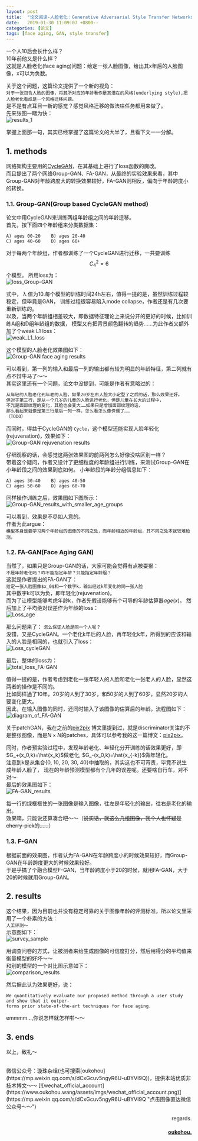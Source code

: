 ```yaml
---
layout: post
title:  "论文阅读-人脸老化：Generative Adversarial Style Transfer Networks for Face Aging"
date:   2019-01-30 11:09:07 +0800--
categories: [论文]
tags: [face aging, GAN, style transfer]  
---
```


一个人10后会长什么样？  
10年前他又是什么样？  
这就是人脸老化(face aging)问题：给定一张人脸图像，给出其x年后的人脸图像，x可以为负数。    

关于这个问题，这篇论文提供了一个新的视角：  
`对于一张包含人脸的图像，将其所对应的年龄看作是其潜在的风格(underlying style),把人脸老化看成是一个风格迁移问题。`  
是不是有点耳目一新的感觉？感觉风格迁移的做法啥任务都用来做了。    
先来张图一睹为快：    
![results_1](https://s1.ax2x.com/2019/01/30/5j8GCp.png)  

掌握上面那一句，其实已经掌握了这篇论文的大半了，且看下文一一分解。  

## 1. methods
网络架构主要用的[CycleGAN](https://arxiv.org/abs/1703.10593 '这里占个坑，下次把CycleGAN的博文补上～')，在其基础上进行了loss函数的魔改。    
而且提出了两个网络Group-GAN、FA-GAN，从最终的实验效果来看，其中Group-GAN对年龄跨度大的转换效果较好，FA-GAN则相反，偏向于年龄跨度小的转换。  

### 1.1. Group-GAN(Group based CycleGAN method)
论文中用CycleGAN来训练两组年龄组之间的年龄迁移。  
首先，按下面四个年龄组来分类数据集：  
```text
A) ages 00-20    B) ages 20-40  
C) ages 40-60    D) ages 60+   
```

对于每两个年龄组，作者都训练了一个CycleGAN进行迁移，一共要训练$$C_4^2=6$$个模型。
所用loss为：  
![loss_Group-GAN](https://s1.ax2x.com/2019/01/30/5j84BE.png)  

式中， λ 值为10.每个模型的训练时间24h左右，值得一提的是，虽然训练过程较稳定，但毕竟是GAN，
训练过程很容易陷入mode collapse，作者还是有几次要重新训练的。  
以及，当两个年龄组相差较大，即数据特征理论上来说分开的更好的时候，比如训练A组和D组年龄组的数据，
模型又有把背景颜色翻转的趋势……为此作者又额外加了个weak L1 loss：  
![weak_L1_loss](https://s1.ax2x.com/2019/01/30/5j8JsQ.png)  

这个模型的人脸老化效果图如下：  
![Group-GAN face aging results](https://s1.ax2x.com/2019/01/31/5j8CvN.png)  

可以看到，第一列的输入和最后一列的输出都有较为明显的年龄特征，第二列就有点不辩牛马了～～  
其实这里还有一个问题，论文中没提到，可能是作者有意略过的：  
``` markdown
从年轻的人脸老化到年老的人脸，如果20岁左右人脸大小定型了之后的话，那么效果还好。  
但对于第三行，是从一个几岁的儿童的人脸进行老化，但是儿童在长大的过程中，
不光是面部纹理的变化，其脸也会变大……如果只是增加面部纹理的话，
那么看起来就像是第三行最后一列一样，怎么看怎么像侏儒了……  
（TODO）
```

而同时，得益于CycleGAN的 `Cycle`，这个模型还能实现人脸年轻化(rejuvenation)，效果如下：  
![Group-GAN rejuvenation results](https://s1.ax2x.com/2019/01/31/5j8Elu.png)  

仔细观察的话，会感觉这两张效果图的前两列怎么好像没啥区别一样？  
带着这个疑问，作者又设计了更细粒度的年龄组进行训练，来测试Group-GAN在小年龄段之间的效果到底如何。
小年龄段的年龄分组信息如下：  
```text
A) ages 30-40    B) ages 40-50  
C) ages 50-60    D) ages 60-70     
```

同样操作训练之后，效果图如下图所示：  
![Group-GAN_results_with_smaller_age_groups](https://s1.ax2x.com/2019/01/31/5j8eF9.png)  

可以看到，效果是不尽如人意的。  
作者为此argue：  
`模型本身是要学习两个年龄组的图像的不同之处，而年龄相近的年龄组，其不同之处本就较难检测。`

### 1.2. FA-GAN(Face Aging GAN)
当然了，如果只是Group-GAN的话，大家可能会觉得有点被耍猴：  
`不是年龄老化吗？咋不能指定年龄？只能指定年龄组？`  
这就是作者提出的FA-GAN了：  
`给定一张人脸图像$x_0$和一个数字k，输出经过k年变化的同一张人脸`  
其中数字k可以为负，即年轻化(rejuvenation)。  
而为了让模型能够考虑年龄k，作者先假设能够有个可导的年龄估算器$age(x)$，
然后加上了平均绝对误差作为年龄的loss：   
![Loss_age](https://s1.ax2x.com/2019/01/31/5j8UsA.png)  

那么问题来了： `怎么保证人脸是同一个人呢？`   
没错，又是CycleGAN。一个老化k年后的人脸，再年轻化k年，所得到的应该和输入的人脸是相同的，也就引入了loss：  
![Loss_cycleGAN](https://s1.ax2x.com/2019/01/31/5j8KAO.png)  

最后，整体的loss为：  
![total_loss_FA-GAN](https://s1.ax2x.com/2019/01/31/5j81qq.png)  

值得一提的是，作者考虑到老化一张年轻人的人脸和老化一张老人的人脸，显然这两者的操作是不同的。  
比如同样過了10年，20岁的人到了30岁，和50岁的人到了60岁，显然20岁的人要变化更大。  
因此，在输入图像的同时，还同时输入了该图像的估算后的年龄。流程图如下：  
![diagram_of_FA-GAN](https://s1.ax2x.com/2019/01/31/5j8I2R.png)  

关于patchGAN，我在之前的[pix2pix](https://www.oukohou.wang/2019/01/07/Image-to-Image-Translation-with-Conditional-Adversarial-Networks/#222-markovian-discriminatorpatchgan)
博文里提到过，就是discriminator关注的不是整张图像，而是$N×N$的patches，具体可以参考我的这一篇博文：[pix2pix](https://www.oukohou.wang/2019/01/07/Image-to-Image-Translation-with-Conditional-Adversarial-Networks/#222-markovian-discriminatorpatchgan)。  

同时，作者预实验过程中，发现年龄老化、年轻化分开训练的话效果更好，即$G_+(x_0,k)=\hat{x_k}$做老化,
$G_-(x_0,k)=\hat{x_{-k}}$做年轻化。  
注意到k是从集合{0, 10, 20, 30, 40}中抽取的，其实这也不可苛责，毕竟不说生成年龄人脸了，
现在的年龄预测模型都有个几年的误差呢。还要啥自行车，对不对～  
最后的效果图如下：  
![FA-GAN_results](https://s1.ax2x.com/2019/01/31/5j8iuX.png)  

每一行的绿框框住的一张图像是输入图像，往左是年轻化的输出，往右是老化的输出。  
效果嘛，只能说还算凑合吧～～（~~说实话，就这么几组图像，我个人也怀疑是cherry-pick的……~~）  

### 1.3. F-GAN
根据前面的效果图，作者认为FA-GAN在年龄跨度小的时候效果较好，而Group-GAN在年龄跨度更大的时候效果较好。  
于是乎搞了个融合模型F-GAN，当年龄跨度小于20的时候，就用FA-GAN，大于20的时候就用Group-GAN。  


## 2. results
这个结果，因为目前也并没有稳定可靠的关于图像年龄的评测标准，所以论文里采用了一个朴素的方法：  
`人工评测～`  
示意图如下：  
![survey_sample](https://s1.ax2x.com/2019/01/31/5j8xAl.png)    

用调查问卷的方式，让被测者来给生成图像的可信度打分，然后用得分的平均值来衡量模型的好坏～～  
和别的模型的一个对比图示意如下：  
![comparison_results](https://s1.ax2x.com/2019/01/31/5j8RGB.png)  

然后据此认为效果更好，说：  
```text
We quantitatively evaluate our proposed method through a user study and show that it outper-
forms prior state-of-the-art techniques for face aging.
```

emmmm...,你说怎样就怎样啦～～  

## 3. ends

以上，致礼～  



<br>
微信公众号：璇珠杂俎(也可搜索[oukohou](https://mp.weixin.qq.com/s/dCxGcuv5ngyR6U-uBYVI9Q))，提供本站优质非技术博文～～
[![wechat_official_account](https://www.oukohou.wang/assets/imgs/wechat_official_account.png)](https://mp.weixin.qq.com/s/dCxGcuv5ngyR6U-uBYVI9Q "点击图像直达微信公众号～～")  




<br>
<p  align="right">regards.</p>
<h4 align="right">
    <a href="https://www.oukohou.wang/">
        oukohou.
    </a>
</h4>

